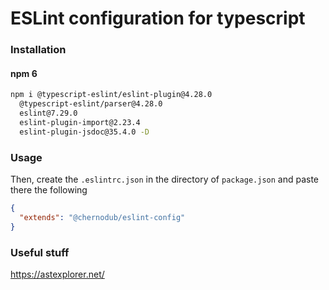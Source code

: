 # ESLint configuration for typescript

### Installation

#### npm 6

```bash
npm i @typescript-eslint/eslint-plugin@4.28.0
  @typescript-eslint/parser@4.28.0
  eslint@7.29.0
  eslint-plugin-import@2.23.4
  eslint-plugin-jsdoc@35.4.0 -D
```

### Usage

Then, create the `.eslintrc.json` in the directory of `package.json` and paste there the following

```json
{
  "extends": "@chernodub/eslint-config"
}
```

### Useful stuff

https://astexplorer.net/
